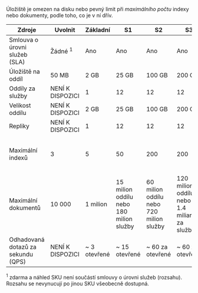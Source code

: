 Úložiště je omezen na disku nebo pevný limit při *maximálního počtu* indexy nebo dokumenty, podle toho, co je v ní dřív. 

Zdroje|Uvolnit|Základní|S1|S2|S3 |S3 HD
---|---|---|---|----|---|----
Smlouva o úrovni služeb (SLA)|Žádné <sup>1</sup> |Ano |Ano  |Ano |Ano |Ano
Úložiště na oddíl|50 MB |2 GB|25 GB|100 GB|200 GB|200 GB
Oddíly za služby|NENÍ K DISPOZICI|1|12|12|12|3
Velikost oddílu|NENÍ K DISPOZICI|2 GB|25 GB|100 GB|200 GB |200 GB
Repliky|NENÍ K DISPOZICI|1|12|12|12|12
Maximální indexů|3|5|50|200|200|1000 oddílu nebo 3000 za služby
Maximální dokumentů|10 000|1 milion|15 milion oddílu nebo 180 milion služby |60 milion oddílu nebo 720 milion služby |120 milion oddílu nebo 1.4 miliard za služby|1 milion index nebo 200 milionů na oddíl |
Odhadovaná dotazů za sekundu (QPS)|NENÍ K DISPOZICI|~ 3 otevřené|~ 15 otevřené|~ 60 za otevřené|~ 60 za otevřené|> 60 za otevřené

<sup>1</sup> zdarma a náhled SKU není součástí smlouvy o úrovni služeb (rozsahu). Rozsahu se nevynucují po jinou SKU všeobecně dostupná.